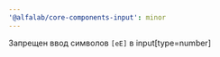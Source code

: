 ```yaml
---
'@alfalab/core-components-input': minor
---
```


Запрещен ввод символов `[eE]` в input[type=number]
